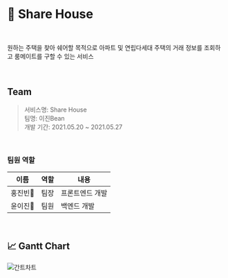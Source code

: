 # 🏡 Share House

<br>

원하는 주택을 찾아 쉐어할 목적으로 아파트 및 연립다세대 주택의 거래 정보를 조회하고 룸메이트를 구할 수 있는 서비스

<br>

## Team

> 서비스명: Share House <br>
> 팀명: 이진Bean <br>
> 개발 기간: 2021.05.20 ~ 2021.05.27

<br>

### 팀원 역할
|이름|역할|내용|
|----|----|----|
|홍진빈🧑|팀장|프론트엔드 개발|
|윤이진👩|팀원|백엔드 개발|

<br>

## 📈 Gantt Chart

![간트차트](https://user-images.githubusercontent.com/30489264/128585575-f9f374c1-40b5-4a7b-9c52-f7c41d9648dd.PNG)

<br>
